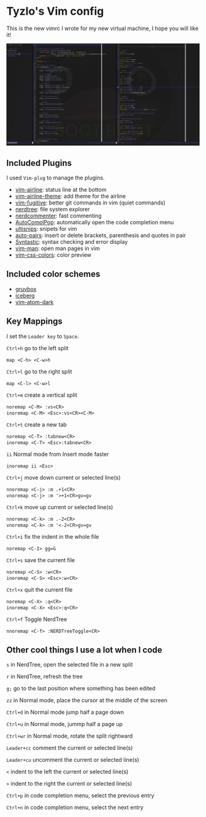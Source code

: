 # Tyzlo's Vim config
This is the new vimrc I wrote for my new virtual machine, I hope you will like it!

![](screenshot.png)

## Included Plugins
I used `Vim-plug` to manage the plugins.

- [vim-airline](https://github.com/vim-airline/vim-airline): status line at the bottom
- [vim-airline-theme](https://github.com/vim-airline/vim-airline-themes): add theme for the airline
- [vim-fugitive](https://github.com/tpope/vim-fugitive): better git commands in vim (quiet commands)
- [nerdtree](https://github.com/preservim/nerdtree): file system explorer
- [nerdcommenter](https://github.com/preservim/nerdcommenter): fast commenting
- [AutoComplPop](https://github.com/vim-scripts/AutoComplPop): automatically open the code completion menu
- [ultisnips](https://github.com/SirVer/ultisnips): snipets for vim
- [auto-pairs](https://github.com/jiangmiao/auto-pairs): insert or delete brackets, parenthesis and quotes in pair
- [Syntastic](https://github.com/vim-syntastic/syntastic): syntax checking and error display
- [vim-man](https://github.com/vim-utils/vim-man): open man pages in vim
- [vim-css-colors](https://github.com/ap/vim-css-color): color preview

## Included color schemes
- [gruvbox](https://github.com/morhetz/gruvbox)
- [iceberg](https://github.com/cocopon/iceberg.vim)
- [vim-atom-dark](https://github.com/gosukiwi/vim-atom-dark)

## Key Mappings
I set the `Leader key` to `Space`.

`Ctrl+h` go to the left split
```
map <C-h> <C-w>h
```

`Ctrl+l` go to the right split
```
map <C-l> <C-w>l
```

`Ctrl+m` create a vertical split
```
noremap <C-M> :vs<CR>
inoremap <C-M> <Esc>:vs<CR><C-M>
```

`Ctrl+t` create a new tab
```
noremap <C-T> :tabnew<CR>
inoremap <C-T> <Esc>:tabnew<CR>
```

`ii` Normal mode from Insert mode faster
```
inoremap ii <Esc>
```

`Ctrl+j` move down current or selected line(s)
```
nnoremap <C-j> :m .+1<CR>
vnoremap <C-j> :m '>+1<CR>gv=gv
```

`Ctrl+k` move up current or selected line(s)
```
nnoremap <C-k> :m .-2<CR>
vnoremap <C-k> :m '<-2<CR>gv=gv
```

`Ctrl+i` fix the indent in the whole file
```
noremap <C-I> gg=G
```

`Ctrl+s` save the current file
```
noremap <C-S> :w<CR>
inoremap <C-S> <Esc>:w<CR>
```

`Ctrl+x` quit the current file
```
noremap <C-X> :q<CR>
inoremap <C-X> <Esc>:q<CR>
```

`Ctrl+f` Toggle NerdTree
```
nnoremap <C-f> :NERDTreeToggle<CR>
```

## Other cool things I use a lot when I code
`s` in NerdTree, open the selected file in a new split

`r` in NerdTree, refresh the tree

`g;` go to the last position where something has been edited

`zz` in Normal mode, place the cursor at the middle of the screen

`Ctrl+d` in Normal mode jump half a page down

`Ctrl+u` in Normal mode, jummp half a page up

`Ctrl+wr` in Normal mode, rotate the split rightward

`Leader+cc` comment the current or selected line(s)

`Leader+cu` uncomment the current or selected line(s)

`<` indent to the left the current or selected line(s)

`>` indent to the right the current or selected line(s)

`Ctrl+p` in code completion menu, select the previous entry

`Ctrl+n` in code completion menu, select the next entry
